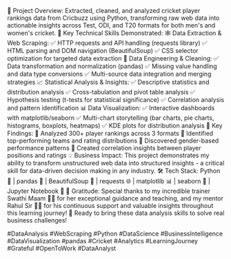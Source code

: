 🎯 Project Overview:
Extracted, cleaned, and analyzed cricket player rankings data from Cricbuzz using Python, transforming raw web data into actionable insights across Test, ODI, and T20 formats for both men's and women's cricket.
🔧 Key Technical Skills Demonstrated:
🕸 Data Extraction & Web Scraping:
✅ HTTP requests and API handling (requests library)
✅ HTML parsing and DOM navigation (BeautifulSoup)
✅ CSS selector optimization for targeted data extraction
🧹 Data Engineering & Cleaning:
✅ Data transformation and normalization (pandas)
✅ Missing value handling and data type conversions
✅ Multi-source data integration and merging strategies
📈 Statistical Analysis & Insights:
✅ Descriptive statistics and distribution analysis
✅ Cross-tabulation and pivot table analysis
✅ Hypothesis testing (t-tests for statistical significance)
✅ Correlation analysis and pattern identification
📊 Data Visualization:
✅ Interactive dashboards with matplotlib/seaborn
✅ Multi-chart storytelling (bar charts, pie charts, histograms, boxplots, heatmaps)
✅ KDE plots for distribution analysis
🎯 Key Findings:
📌 Analyzed 300+ player rankings across 3 formats
📌 Identified top-performing teams and rating distributions
📌 Discovered gender-based performance patterns
📌 Created correlation insights between player positions and ratings
💡 Business Impact:
This project demonstrates my ability to transform unstructured web data into structured insights - a critical skill for data-driven decision making in any industry.
🛠 Tech Stack:
Python 🐍 | pandas 🐼 | BeautifulSoup 🍲 | requests 🌐 | matplotlib 📊 | seaborn 🌊 | Jupyter Notebook 📓
🙏 Gratitude:
Special thanks to my incredible trainer Swathi Maam 👩‍🏫 for her exceptional guidance and teaching, and my mentor Rahul Sir 👨‍💼 for his continuous support and valuable insights throughout this learning journey!
💪 Ready to bring these data analysis skills to solve real business challenges!


#DataAnalysis #WebScraping #Python #DataScience #BusinessIntelligence #DataVisualization #pandas #Cricket #Analytics #LearningJourney #Grateful #OpenToWork #DataAnalyst
